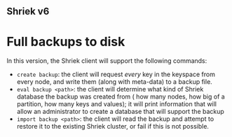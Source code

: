 Shriek v6
---
# Full backups to disk
In this version, the Shriek client will support the following commands:
- `create backup`: the client will request _every_ key in the keyspace
from every node, and write them (along with meta-data) to a backup file.
- `eval backup <path>`: the client will determine what kind of Shriek database the backup was created from (
how many nodes, how big of a partition, how many keys and values); it will print information that will allow
an administrator to create a database that will support the backup
- `import backup <path>`: the client will read the backup and attempt to restore it to the existing Shriek cluster,
or fail if this is not possible.
